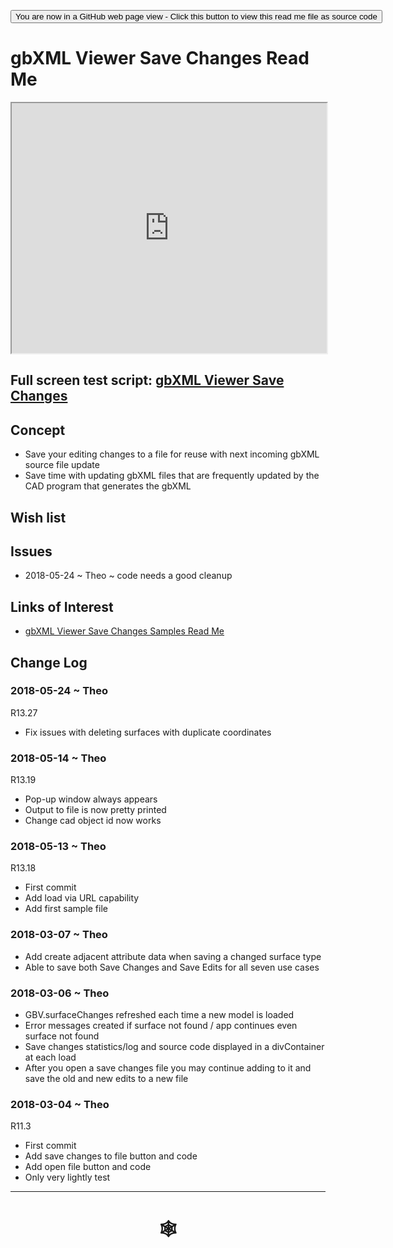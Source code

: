 <span style="display:none;" >[You are now in a GitHub source code view - click this link to view Read Me file as a web page]( http://www.ladybug.tools/spider/index.html#gbxml-viewer/r13/gv-sav-save-changes/README.md "View file as a web page." ) </span>

<input type=button onclick="window.location.href='https://github.com/ladybug-tools/spider/blob/master/gbxml-viewer/r13/gv-sav-save-changes/README.md'"
value="You are now in a GitHub web page view - Click this button to view this read me file as source code" >

# gbXML Viewer Save Changes Read Me

<iframe class="iframeReadMe" src="http://www.ladybug.tools/spider/gbxml-viewer/r13/gv-sav-save-changes/gv-sav.html" width="100%" height="400px" >iframes are not displayed on github.com</iframe>


## Full screen test script: [gbXML Viewer Save Changes]( http://www.ladybug.tools/spider/gbxml-viewer/r13/gv-sav-save-changes/gv-sav.html )


## Concept

* Save your editing changes to a file for reuse with next incoming gbXML source file update
* Save time with updating gbXML files that are frequently updated by the CAD program that generates the gbXML


## Wish list



## Issues

* 2018-05-24 ~ Theo ~ code needs a good cleanup

## Links of Interest

* [gbXML Viewer Save Changes Samples Read Me]( http://www.ladybug.tools/spider/index.html#gbxml-sample-files/save-changes-samples/README.md )

## Change Log


### 2018-05-24 ~ Theo

R13.27
* Fix issues with deleting surfaces with duplicate coordinates

### 2018-05-14 ~ Theo

R13.19
* Pop-up window always appears
* Output to file is now pretty printed
* Change cad object id now works

### 2018-05-13 ~ Theo

R13.18
* First commit
* Add load via URL capability
* Add first sample file

### 2018-03-07 ~ Theo

* Add create adjacent attribute data when saving a changed surface type
* Able to save both Save Changes and Save Edits for all seven use cases

### 2018-03-06 ~ Theo

* GBV.surfaceChanges refreshed each time a new model is loaded
* Error messages created if surface not found / app continues even surface not found
* Save changes statistics/log and source code displayed in a divContainer at each load
* After you open a save changes file you may continue adding to it and save the old and new edits to a new file


### 2018-03-04 ~ Theo

R11.3
* First commit
* Add save changes to file button and code
* Add open file button and code
* Only very lightly test

***

# <center title="hello!" ><a href=javascript:window.scrollTo(0,0); style=text-decoration:none; > &#x1f578; </a></center>



